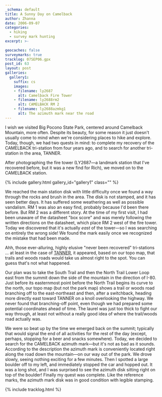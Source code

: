 ```yaml
---
_schema: default
title: A Sunny Day on Camelback
author: Zhanna
date: 2006-09-07
categories:
  - hiking
  - survey mark hunting
excerpt: >- 
  
geocaches: false
surveymarks: true
tracklog: 07SEP06.gpx
post_id: 63
layout: post   
galleries:
  gallery1:
    suffix: cs
    images: 
    - filename: ly2687
      alt: Camelback Fire Tower 
    - filename: ly2688rm2
      alt: CAMELBACK RM 2      
    - filename: ly2688azmkg1
      alt: The azimuth mark near the road                        
---
```


I wish we visited Big Pocono State Park, centered around Camelback Mountain, more often. Despite its beauty, for some reason it just doesn't usually come to mind when we're considering places to hike and explore. Today, though, we had two quests in mind: to complete my recovery of the CAMELBACK tri-station from four years ago, and to search for another tri-station in the area, TANNER. 

After photographing the fire tower (LY2687—a landmark station that I've recovered before, but it was a new find for Rich), we moved on to the CAMELBACK station.

{% include gallery.html gallery_id="gallery1" class="" %}

We reached the main station disk with little difficulty once we found a way through the rocks and brush in the area. The disk is not stamped, and it has seen better days. It has suffered some weathering as well as possible vandalism. RM 1 was also an easy find, probably because I'd been there before. But RM 2 was a different story. At the time of my first visit, I had been unaware of the datasheet "box score" and was merely following the written directions on the datasheet, which place RM 2 west of the fire tower. Today we discovered that it's actually _east_ of the tower—so I was searching on entirely the wrong side! We found the mark easily once we recognized the mistake that had been made.

Ahh, those ever-alluring, highly elusive "never been recovered" tri-stations ... at least in the case of [TANNER](https://www.ngs.noaa.gov/cgi-bin/ds_mark.prl?PidBox=ly2686), it appeared, based on our topo map, that trails and woods roads would take us almost right to the spot. You can guess that's not what happened.

Our plan was to take the South Trail and then the North Trail Lower Loop east from the summit down the side of the mountain in the direction of I-80. Just before its easternmost point before the North Trail begins its curve to the north, our topo map (but not the park map) shows a trail or woods road branching off to the east-northeast and then, after a switchback, heading more directly east toward TANNER on a knoll overlooking the highway. We never found that branching-off point, even though we had prepared some potential coordinates ahead of time. The laurel was just too thick to fight our way through, at least not without a really good idea of where the trail/woods road actually was. 

We were so beat up by the time we emerged back on the summit; typically that would signal the end of all activities for the rest of the day (except, perhaps, stopping for a beer and snacks somewhere).  Today, we decided to search for the CAMELBACK azimuth mark—but it's not as bad as it sounds.  According to the description the azimuth mark is conveniently located right along the road down the mountain—on our way out of the park. We drove slowly, seeing nothing exciting for a few minutes. Then I spotted a large boulder off to my left, and immediately stopped the car and hopped out. It was a long shot, and I was surprised to see the azimuth disk sitting right on top of the boulder! Finally my quest was complete. Like the reference marks, the azimuth mark disk was in good condition with legible stamping.

{% include tracklog.html %}